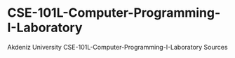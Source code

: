 # CSE-101L-Computer-Programming-I-Laboratory
 Akdeniz University CSE-101L-Computer-Programming-I-Laboratory Sources
